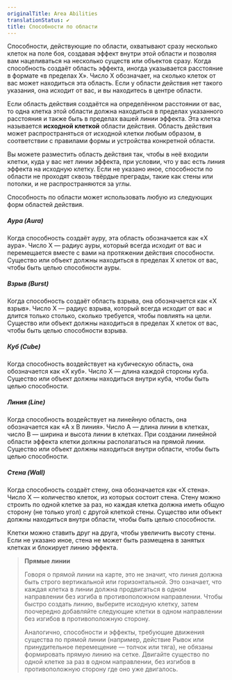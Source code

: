 ```yaml
---
originalTitle: Area Abilities
translationStatus: ✔️
title: Способности по области
---
```


Способности, действующие по области, охватывают сразу несколько клеток на поле боя, создавая эффект внутри этой области и позволяя вам нацеливаться на несколько существ или объектов сразу. Когда способность создаёт область эффекта, иногда указывается расстояние в формате «в пределах X». Число X обозначает, на сколько клеток от вас может находиться эта область. Если у области действия нет такого указания, она исходит от вас, и вы находитесь в центре области.

Если область действия создаётся на определённом расстоянии от вас, то одна клетка этой области должна находиться в пределах указанного расстояния и также быть в пределах вашей линии эффекта. Эта клетка называется **исходной клеткой** области действия. Область действия может распространяться от исходной клетки любым образом, в соответствии с правилами формы и устройства конкретной области.

Вы можете разместить область действия так, чтобы в неё входили клетки, куда у вас нет линии эффекта, при условии, что у вас есть линия эффекта на исходную клетку. Если не указано иное, способности по области не проходят сквозь твёрдые преграды, такие как стены или потолки, и не распространяются за углы.

Способность по области может использовать любую из следующих форм областей действия.

##### Аура (Aura)

Когда способность создаёт ауру, эта область обозначается как «X аура». Число X — радиус ауры, который всегда исходит от вас и перемещается вместе с вами на протяжении действия способности. Существо или объект должны находиться в пределах X клеток от вас, чтобы быть целью способности ауры.

##### Взрыв (Burst)

Когда способность создаёт область взрыва, она обозначается как «X взрыв». Число X — радиус взрыва, который всегда исходит от вас и длится только столько, сколько требуется, чтобы повлиять на цели. Существо или объект должны находиться в пределах X клеток от вас, чтобы быть целью способности взрыва.

##### Куб (Cube)

Когда способность воздействует на кубическую область, она обозначается как «X куб». Число X — длина каждой стороны куба. Существо или объект должны находиться внутри куба, чтобы быть целью способности.

##### Линия (Line)

Когда способность воздействует на линейную область, она обозначается как «A x B линия». Число A — длина линии в клетках, число B — ширина и высота линии в клетках. При создании линейной области эффекта клетки должны располагаться на прямой линии. Существо или объект должны находиться внутри области, чтобы быть целью способности.

##### Стена (Wall)

Когда способность создаёт стену, она обозначается как «X стена». Число X — количество клеток, из которых состоит стена. Стену можно строить по одной клетке за раз, но каждая клетка должна иметь общую сторону (не только угол) с другой клеткой стены. Существо или объект должны находиться внутри области, чтобы быть целью способности.

Клетки можно ставить друг на друга, чтобы увеличить высоту стены. Если не указано иное, стена не может быть размещена в занятых клетках и блокирует линию эффекта.

> **Прямые линии**
> 
> Говоря о прямой линии на карте, это не значит, что линия должна быть строго вертикальной или горизонтальной. Это означает, что каждая клетка в линии должна продвигаться в одном направлении без изгиба в противоположном направлении. Чтобы быстро создать линию, выберите исходную клетку, затем поочередно добавляйте следующие клетки в одном направлении без изгибов в противоположную сторону.
> 
> Аналогично, способности и эффекты, требующие движения существа по прямой линии (например, действие Рывок или принудительное перемещение — толчок или тяга), не обязаны формировать прямую линию на сетке. Двигайте существо по одной клетке за раз в одном направлении, без изгибов в противоположную сторону где оно уже двигалось.
